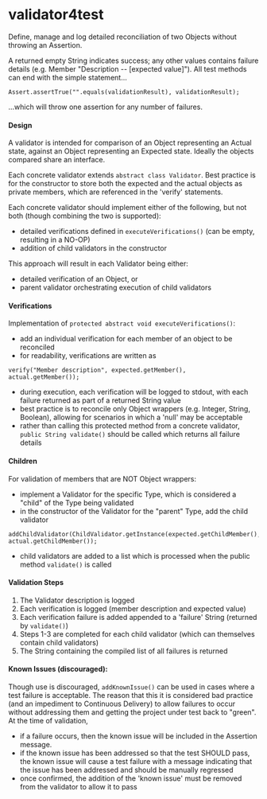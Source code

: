 # validator4test
Define, manage and log detailed reconciliation of two Objects without throwing an Assertion.  

A returned empty String indicates success; any other values contains failure details (e.g. Member "Description -- [expected value]").  All test methods can end with the simple statement...
```
Assert.assertTrue("".equals(validationResult), validationResult);
```
...which will throw one assertion for any number of failures.  

#### Design
A validator is intended for comparison of an Object representing an Actual state, against an Object representing an Expected state.  Ideally the objects compared share an interface.  

Each concrete validator extends `abstract class Validator`.  Best practice is for the constructor to store both the expected and the actual objects as private members, which are referenced in the 'verify' statements.

Each concrete validator should implement either of the following, but not both (though combining the two is supported):
 - detailed verifications defined in `executeVerifications()` (can be empty, resulting in a NO-OP)
 - addition of child validators in the constructor

This approach will result in each Validator being either:
 - detailed verification of an Object, or
 - parent validator orchestrating execution of child validators

#### Verifications
Implementation of `protected abstract void executeVerifications()`:
 - add an individual verification for each member of an object to be reconciled
 - for readability, verifications are written as 
```
verify("Member description", expected.getMember(), actual.getMember());
```
 - during execution, each verification will be logged to stdout, with each failure returned as part of a returned String value
 - best practice is to reconcile only Object wrappers (e.g. Integer, String, Boolean), allowing for scenarios in which a 'null' may be acceptable
 - rather than calling this protected method from a concrete validator, `public String validate()` should be called which returns all failure details

#### Children
For validation of members that are NOT Object wrappers:
 - implement a Validator for the specific Type, which is considered a "child" of the Type being validated
 - in the constructor of the Validator for the "parent" Type, add the child validator
```
addChildValidator(ChildValidator.getInstance(expected.getChildMember(), actual.getChildMember());
``` 
 - child validators are added to a list which is processed when the public method `validate()` is called
 
#### Validation Steps
 1. The Validator description is logged
 2. Each verification is logged (member description and expected value)
 3. Each verification failure is added appended to a 'failure' String (returned by `validate()`)
 4. Steps 1-3 are completed for each child validator (which can themselves contain child validators)
 5. The String containing the compiled list of all failures is returned

#### Known Issues (discouraged):
Though use is discouraged, `addKnownIssue()` can be used in cases where a test failure is acceptable.  The reason that this it is considered bad practice (and an impediment to Continuous Delivery) to allow failures to occur without addressing them and getting the project under test back to "green".  
At the time of validation, 
 - if a failure occurs, then the known issue will be included in the Assertion message.
 - if the known issue has been addressed so that the test SHOULD pass, the known issue will cause a test failure with a message indicating that the issue has been addressed and should be manually regressed
 - once confirmed, the addition of the 'known issue' must be removed from the validator to allow it to pass
